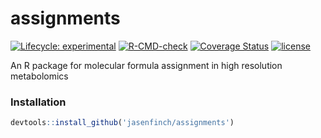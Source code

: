 # assignments

<!-- badges: start -->
[![Lifecycle: experimental](https://img.shields.io/badge/lifecycle-experimental-orange.svg)](https://www.tidyverse.org/lifecycle/#experimental)
[![R-CMD-check](https://github.com/jasenfinch/MFassign/workflows/R-CMD-check/badge.svg)](https://github.com/jasenfinch/MFassign/actions)
[![Coverage Status](https://img.shields.io/codecov/c/github/jasenfinch/assignments/master.svg)](https://codecov.io/github/jasenfinch/assignments?branch=master) 
[![license](https://img.shields.io/badge/license-GNU%20GPL%20v3.0-blue.svg)](https://github.com/jasenfinch/assignments/blob/master/DESCRIPTION)
<!-- badges: end -->
 
An R package for molecular formula assignment in high resolution metabolomics

### Installation

``` r
devtools::install_github('jasenfinch/assignments')
```

